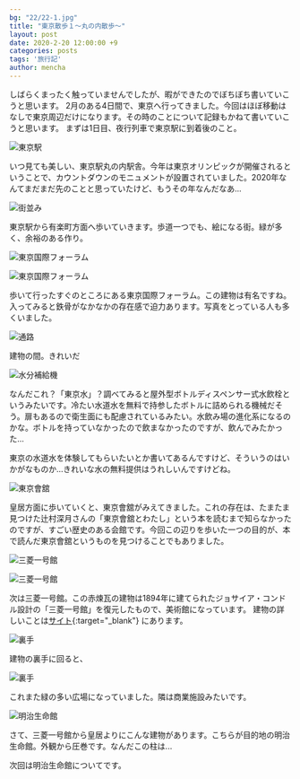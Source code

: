 ```yaml
---
bg: "22/22-1.jpg"
title: "東京散歩１～丸の内散歩～"
layout: post
date: 2020-2-20 12:00:00 +9
categories: posts
tags: '旅行記'
author: mencha
---
```


しばらくまったく触っていませんでしたが、暇ができたのでぼちぼち書いていこうと思います。
2月のある4日間で、東京へ行ってきました。今回はほぼ移動はなしで東京周辺だけになります。その時のことについて記録もかねて書いていこうと思います。
まずは1日目、夜行列車で東京駅に到着後のこと。

![東京駅](https://drive.google.com/uc?export=view&id=1O6w1erCaVryvQrih7vrBJO2CbybEUtaI)

<!--more-->

いつ見ても美しい、東京駅丸の内駅舎。今年は東京オリンピックが開催されるということで、カウントダウンのモニュメントが設置されていました。2020年なんてまだまだ先のことと思っていたけど、もうその年なんだなあ...

![街並み](https://drive.google.com/uc?export=view&id=1AYrouwtqr4um8glcESOfQPmXACVNT125)

東京駅から有楽町方面へ歩いていきます。歩道一つでも、絵になる街。緑が多く、余裕のある作り。

![東京国際フォーラム](https://drive.google.com/uc?export=view&id=1XJZ8u7nqn2tfSCflw4p0mfUVbcS8xPsO)

![東京国際フォーラム](https://drive.google.com/uc?export=view&id=1dzTB1T9oGjEhFFXw6nRJbC48jioCq_mu)

歩いて行ったすぐのところにある東京国際フォーラム。この建物は有名ですね。入ってみると鉄骨がなかなかの存在感で迫力あります。写真をとっている人も多くいました。

![通路](https://drive.google.com/uc?export=view&id=1QR3rCB_AHEtw54wZpjksZAdIHc08n6lq)

建物の間。きれいだ

![水分補給機](https://drive.google.com/uc?export=view&id=1g00ILnULgoURT5-dn56cxdPgqpP2c_aM)

なんだこれ？「東京水」？調べてみると屋外型ボトルディスペンサー式水飲栓というみたいです。冷たい水道水を無料で持参したボトルに詰められる機械だそう。扉もあるので衛生面にも配慮されているみたい。水飲み場の進化系になるのかな。ボトルを持っていなかったので飲まなかったのですが、飲んでみたかった...

東京の水道水を体験してもらいたいとか書いてあるんですけど、そういうのはいかがなものか...きれいな水の無料提供はうれしいんですけどね。

![東京會舘](https://drive.google.com/uc?export=view&id=1WCDBHfGrx_VoV3rgFVmLsFvIPIN2AooD)

皇居方面に歩いていくと、東京會舘がみえてきました。これの存在は、たまたま見つけた辻村深月さんの「東京會舘とわたし」という本を読むまで知らなかったのですが、すごい歴史のある会館です。今回この辺りを歩いた一つの目的が、本で読んだ東京會舘というものを見つけることでもありました。

![三菱一号館](https://drive.google.com/uc?export=view&id=1BEjVyvAWAsHDmG5x2Noc0JDJ03f7_HVX)

![三菱一号館](https://drive.google.com/uc?export=view&id=1xQdXFfjcBzMUYGfLcnYkrjwU9rHSvmMV)

次は三菱一号館。この赤煉瓦の建物は1894年に建てられたジョサイア・コンドル設計の「三菱一号館」を復元したもので、美術館になっています。
建物の詳しいことは[サイト](https://mimt.jp/about/){:target="_blank"} にあります。

![裏手](https://drive.google.com/uc?export=view&id=1B_-Lzqf52UGwXTlv109GwOamadcKwNLt)

建物の裏手に回ると、

![裏手](https://drive.google.com/uc?export=view&id=1q1SOXy-AKhXnBcoI6t_0Kzfat412ZjRQ)

これまた緑の多い広場になっていました。隣は商業施設みたいです。

![明治生命館](https://drive.google.com/uc?export=view&id=1X5w5oFRJCXhnmCqNQwHivX8g0hq1OGkz)

さて、三菱一号館から皇居よりにこんな建物があります。こちらが目的地の明治生命館。外観から圧巻です。なんだこの柱は...

次回は明治生命館についてです。